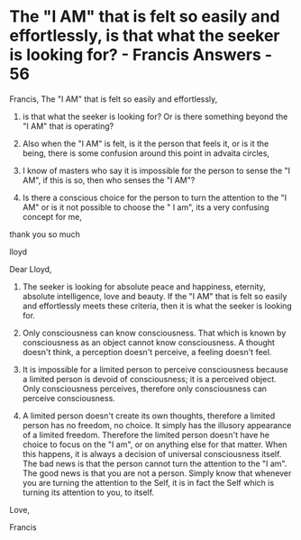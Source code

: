 # The "I AM" that is felt so easily and effortlessly, is that what the seeker is looking for? - Francis Answers - 56

Francis, The "I AM" that is felt so easily and effortlessly,

1. is that what the seeker is looking for? Or is there something beyond the "I AM" that is operating?

2. Also when the "I AM" is felt, is it the person that feels it, or is it the being, there is some confusion around this point in advaita circles,

3. I know of masters who say it is impossible for the person to sense the "I AM", if this is so, then who senses the "I AM"?

4. Is there a conscious choice for the person to turn the attention to the "I AM" or is it not possible to choose the " I am", its a very confusing concept for me,

thank you so much

lloyd

Dear Lloyd,

1. The seeker is looking for absolute peace and happiness, eternity, absolute intelligence, love and beauty. If the "I AM" that is felt so easily and effortlessly meets these criteria, then it is what the seeker is looking for.

2. Only consciousness can know consciousness. That which is known by consciousness as an object cannot know consciousness. A thought doesn't think, a perception doesn't perceive, a feeling doesn't feel.

3. It is impossible for a limited person to perceive consciousness because a limited person is devoid of consciousness; it is a perceived object. Only consciousness perceives, therefore only consciousness can perceive consciousness.

4. A limited person doesn't create its own thoughts, therefore a limited person has no freedom, no choice. It simply has the illusory appearance of a limited freedom. Therefore the limited person doesn't have he choice to focus on the "I am", or on anything else for that matter. When this happens, it is always a decision of universal consciousness itself. The bad news is that the person cannot turn the attention to the "I am". The good news is that you are not a person. Simply know that whenever you are turning the attention to the Self, it is in fact the Self which is turning its attention to you, to itself.

Love,

Francis

